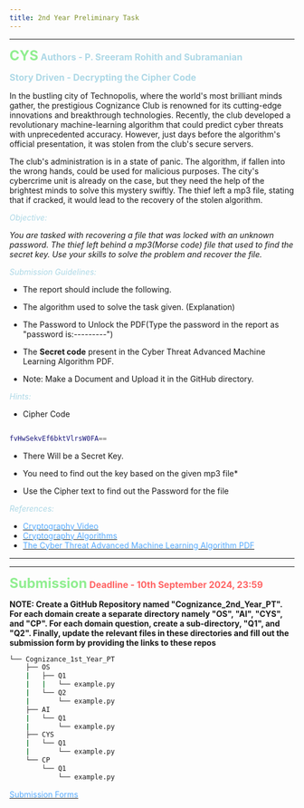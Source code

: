 ```yaml
---
title: 2nd Year Preliminary Task
---
```

<hr>

**<span style="color: #90EE90; font-size: 1.5rem;">CYS</span>**
**<span style="color: #ADD8E6; font-size: 1rem;">Authors - P. Sreeram Rohith and Subramanian</span>**

**<span style="color: #ADD8E6; font-size: 1rem;">Story Driven - Decrypting the Cipher Code</span>**

In the bustling city of Technopolis, where the world's most brilliant minds gather, the prestigious Cognizance Club is renowned for its cutting-edge innovations and breakthrough technologies. Recently, the club developed a revolutionary machine-learning algorithm that could predict cyber threats with unprecedented accuracy. However, just days before the algorithm's official presentation, it was stolen from the club's secure servers.

The club's administration is in a state of panic. The algorithm, if fallen into the wrong hands, could be used for malicious purposes. The city's cybercrime unit is already on the case, but they need the help of the brightest minds to solve this mystery swiftly. The thief left a mp3 file, stating that if cracked, it would lead to the recovery of the stolen algorithm.

_<span style="color: #ADD8E6">Objective:</span>_

*You are tasked with recovering a file that was locked with an unknown password. The thief left behind a mp3(Morse code) file that used to find the secret key. Use your skills to solve the problem and recover the file.*


_<span style="color: #ADD8E6">Submission Guidelines:</span>_

- The report should include the following.

- The algorithm used to solve the task given. (Explanation)

- The Password to Unlock the PDF(Type the password in the report as "password is:---------")

- The **Secret code** present in the Cyber Threat Advanced Machine Learning Algorithm PDF.

- Note: Make a Document and Upload it in the GitHub directory.

_<span style="color: #ADD8E6">Hints:</span>_

- Cipher Code

```lua

fvHwSekvEf6bktVlrsW0FA==

```

- There Will be a Secret Key.

- You need to find out the key based on the given mp3 file*

- Use the Cipher text to find out the Password for the file

_<span style="color: #ADD8E6">References:</span>_

- [<span style="color: #55AAFF;">Cryptography Video</span>](https://www.youtube.com/live/C7vmouDOJYM?si=UjbDbuzJUXjvP2aO)
- [<span style="color: #55AAFF;">Cryptography Algorithms</span>](https://www.geeksforgeeks.org/basics-of-cryptographic-algorithms/)
- [<span style="color: #55AAFF;">The Cyber Threat Advanced Machine Learning Algorithm PDF</span>](https://drive.google.com/file/d/1Oz1HQ_6l_S2u6dS9vNsq_mPmgLIzPsyt/view?usp=drive_link)

<hr>
<hr>

**<span style="color: #90EE90; font-size: 1.5rem;">Submission</span>**
**<span style="color: #FF6363; font-size: 1rem;">Deadline - 10th September 2024, 23:59 </span>**

**NOTE: Create a GitHub Repository named "Cognizance_2nd_Year_PT". For each domain create a separate directory namely "OS", "AI", "CYS", and "CP".  For each domain question, create a sub-directory, "Q1", and "Q2". Finally, update the relevant files in these directories and fill out the submission form by providing the links to these repos**

```bash
└── Cognizance_1st_Year_PT
    ├── OS
    |   ├── Q1
    |   |   └── example.py
    |   └── Q2
    |       └── example.py
    ├── AI
    |   └── Q1
    |       └── example.py
    ├── CYS
    |   └── Q1
    |       └── example.py
    └── CP
        └── Q1
            └── example.py
```

[<span style="color: #55AAFF;">Submission Forms</span>](https://forms.gle/1vABrFhkxuHk9hXY6)
